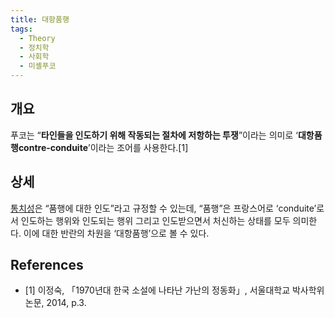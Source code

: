 ```yaml
---
title: 대항품행
tags:
  - Theory
  - 정치학
  - 사회학
  - 미셸푸코
---
```


## 개요
푸코는 “**타인들을 인도하기 위해 작동되는 절차에 저항하는 투쟁**”이라는 의미로 ‘**대항품행contre-conduite**’이라는 조어를 사용한다.[1]

## 상세
[통치성](https://wiki.haein.info/theory_governmentality)은 “품행에 대한 인도”라고 규정할 수 있는데, “품행”은 프랑스어로 ‘conduite’로서 인도하는 행위와 인도되는 행위 그리고 인도받으면서 처신하는 상태를 모두 의미한다. 이에 대한 반란의 차원을 ‘대항품행’으로 볼 수 있다.

## References
- [1] 이정숙, 「1970년대 한국 소설에 나타난 가난의 정동화」, 서울대학교 박사학위논문, 2014, p.3.